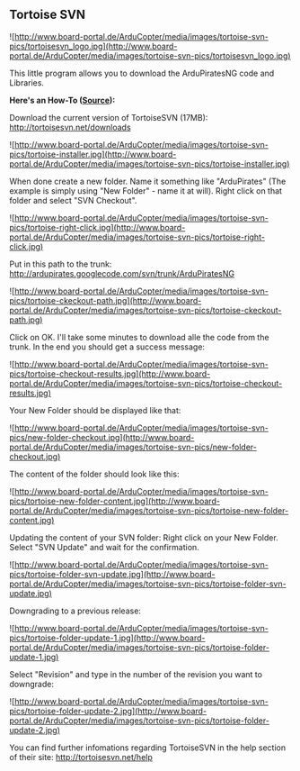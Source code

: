 ## Tortoise SVN ##
![http://www.board-portal.de/ArduCopter/media/images/tortoise-svn-pics/tortoisesvn_logo.jpg](http://www.board-portal.de/ArduCopter/media/images/tortoise-svn-pics/tortoisesvn_logo.jpg)

This little program allows you to download the ArduPiratesNG code and Libraries.

**Here's an How-To ([Source](http://www.rcgroups.com/forums/showthread.php?t=1317685)):**

Download the current version of TortoiseSVN (17MB):
http://tortoisesvn.net/downloads

![http://www.board-portal.de/ArduCopter/media/images/tortoise-svn-pics/tortoise-installer.jpg](http://www.board-portal.de/ArduCopter/media/images/tortoise-svn-pics/tortoise-installer.jpg)

When done create a new folder. Name it something like "ArduPirates" (The example is simply using "New Folder" - name it at will).
Right click on that folder and select "SVN Checkout".

![http://www.board-portal.de/ArduCopter/media/images/tortoise-svn-pics/tortoise-right-click.jpg](http://www.board-portal.de/ArduCopter/media/images/tortoise-svn-pics/tortoise-right-click.jpg)


Put in this path to the trunk:
http://ardupirates.googlecode.com/svn/trunk/ArduPiratesNG

![http://www.board-portal.de/ArduCopter/media/images/tortoise-svn-pics/tortoise-ckeckout-path.jpg](http://www.board-portal.de/ArduCopter/media/images/tortoise-svn-pics/tortoise-ckeckout-path.jpg)

Click on OK. I'll take some minutes to download alle the code from the trunk.
In the end you should get a success message:

![http://www.board-portal.de/ArduCopter/media/images/tortoise-svn-pics/tortoise-checkout-results.jpg](http://www.board-portal.de/ArduCopter/media/images/tortoise-svn-pics/tortoise-checkout-results.jpg)

Your New Folder should be displayed like that:

![http://www.board-portal.de/ArduCopter/media/images/tortoise-svn-pics/new-folder-checkout.jpg](http://www.board-portal.de/ArduCopter/media/images/tortoise-svn-pics/new-folder-checkout.jpg)

The content of the folder should look like this:

![http://www.board-portal.de/ArduCopter/media/images/tortoise-svn-pics/tortoise-new-folder-content.jpg](http://www.board-portal.de/ArduCopter/media/images/tortoise-svn-pics/tortoise-new-folder-content.jpg)

Updating the content of your SVN folder:
Right click on your New Folder. Select "SVN Update" and wait for the confirmation.

![http://www.board-portal.de/ArduCopter/media/images/tortoise-svn-pics/tortoise-folder-svn-update.jpg](http://www.board-portal.de/ArduCopter/media/images/tortoise-svn-pics/tortoise-folder-svn-update.jpg)

Downgrading to a previous release:

![http://www.board-portal.de/ArduCopter/media/images/tortoise-svn-pics/tortoise-folder-update-1.jpg](http://www.board-portal.de/ArduCopter/media/images/tortoise-svn-pics/tortoise-folder-update-1.jpg)

Select "Revision" and type in the number of the revision you want to downgrade:

![http://www.board-portal.de/ArduCopter/media/images/tortoise-svn-pics/tortoise-folder-update-2.jpg](http://www.board-portal.de/ArduCopter/media/images/tortoise-svn-pics/tortoise-folder-update-2.jpg)

You can find further infomations regarding TortoiseSVN in the help section of their site:
http://tortoisesvn.net/help

